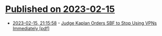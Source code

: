 # [Published on 2023-02-15](index.md)

* [2023-02-15, 21:15:58](https://news.ycombinator.com/item?id=34810681) - [Judge Kaplan Orders SBF to Stop Using VPNs Immediately [pdf]](https://ia801508.us.archive.org/25/items/gov.uscourts.nysd.590940/gov.uscourts.nysd.590940.68.0.pdf)
